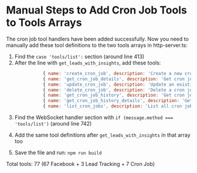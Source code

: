 # Manual Steps to Add Cron Job Tools to Tools Arrays

The cron job tool handlers have been added successfully. Now you need to manually add these tool definitions to the two tools arrays in http-server.ts:

1. Find the `case 'tools/list':` section (around line 413)
2. After the line with `get_leads_with_insights`, add these tools:

```javascript
              { name: 'create_cron_job', description: 'Create a new cron job', inputSchema: { type: 'object', properties: { apiKey: { type: 'string', description: 'Cron-job.org API key' }, title: { type: 'string', description: 'Job title' }, url: { type: 'string', description: 'URL to call' }, schedule: { type: 'object', properties: { hours: { type: 'array', items: { type: 'number' }, description: 'Hours (0-23)' }, minutes: { type: 'array', items: { type: 'number' }, description: 'Minutes (0-59)' } } }, requestMethod: { type: 'number', description: '0=GET, 1=POST' }, postData: { type: 'string', description: 'POST data if method is POST' } }, required: ['apiKey', 'title', 'url'] } },
              { name: 'get_cron_job_details', description: 'Get cron job details', inputSchema: { type: 'object', properties: { apiKey: { type: 'string', description: 'Cron-job.org API key' }, jobId: { type: 'number', description: 'Job ID' } }, required: ['apiKey', 'jobId'] } },
              { name: 'update_cron_job', description: 'Update an existing cron job', inputSchema: { type: 'object', properties: { apiKey: { type: 'string', description: 'Cron-job.org API key' }, jobId: { type: 'number', description: 'Job ID' }, title: { type: 'string', description: 'New title' }, url: { type: 'string', description: 'New URL' }, schedule: { type: 'object', description: 'New schedule' } }, required: ['apiKey', 'jobId'] } },
              { name: 'delete_cron_job', description: 'Delete a cron job', inputSchema: { type: 'object', properties: { apiKey: { type: 'string', description: 'Cron-job.org API key' }, jobId: { type: 'number', description: 'Job ID' } }, required: ['apiKey', 'jobId'] } },
              { name: 'get_cron_job_history', description: 'Get cron job execution history', inputSchema: { type: 'object', properties: { apiKey: { type: 'string', description: 'Cron-job.org API key' }, jobId: { type: 'number', description: 'Job ID' }, limit: { type: 'number', description: 'Number of records to fetch', default: 25 } }, required: ['apiKey', 'jobId'] } },
              { name: 'get_cron_job_history_details', description: 'Get specific execution details', inputSchema: { type: 'object', properties: { apiKey: { type: 'string', description: 'Cron-job.org API key' }, jobId: { type: 'number', description: 'Job ID' }, identifier: { type: 'string', description: 'Execution identifier' } }, required: ['apiKey', 'jobId', 'identifier'] } },
              { name: 'list_cron_jobs', description: 'List all cron jobs', inputSchema: { type: 'object', properties: { apiKey: { type: 'string', description: 'Cron-job.org API key' } }, required: ['apiKey'] } },
```

3. Find the WebSocket handler section with `if (message.method === 'tools/list')` (around line 742)
4. Add the same tool definitions after `get_leads_with_insights` in that array too

5. Save the file and run: `npm run build`

Total tools: 77 (67 Facebook + 3 Lead Tracking + 7 Cron Job)
